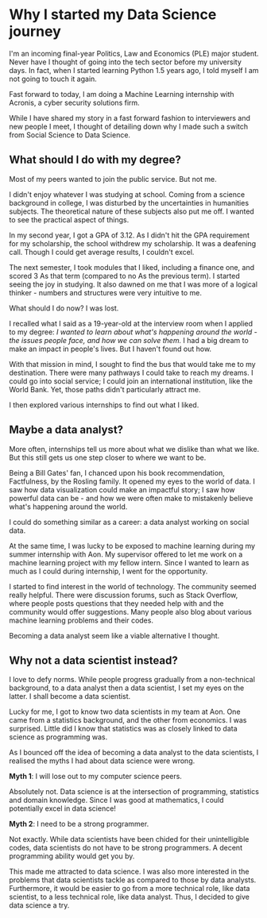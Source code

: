 # Why I started my Data Science journey

I'm an incoming final-year Politics, Law and Economics (PLE) major student. Never have I thought of going into the tech sector before my university days. In fact, when I started learning Python 1.5 years ago, I told myself I am not going to touch it again.

Fast forward to today, I am doing a Machine Learning internship with Acronis, a cyber security solutions firm.

While I have shared my story in a fast forward fashion to interviewers and new people I meet, I thought of detailing down why I made such a switch from Social Science to Data Science.

## What should I do with my degree?

Most of my peers wanted to join the public service. But not me. 

I didn't enjoy whatever I was studying at school. Coming from a science background in college, I was disturbed by the uncertainties in humanities subjects. The theoretical nature of these subjects also put me off. I wanted to see the practical aspect of things. 

In my second year, I got a GPA of 3.12. As I didn't hit the GPA requirement for my scholarship, the school withdrew my scholarship. It was a deafening call. Though I could get average results, I couldn't excel.

The next semester, I took modules that I liked, including a finance one, and scored 3 As that term (compared to no As the previous term). I started seeing the joy in studying. It also dawned on me that I was more of a logical thinker - numbers and structures were very intuitive to me. 

What should I do now? I was lost.

I recalled what I said as a 19-year-old at the interview room when I applied to my degree: _I wanted to learn about what's happening around the world - the issues people face, and how we can solve them._ I had a big dream to make an impact in people's lives. But I haven't found out how.

With that mission in mind, I sought to find the bus that would take me to my destination. There were many pathways I could take to reach my dreams. I could go into social service; I could join an international institution, like the World Bank. Yet, those paths didn't particularly attract me. 

I then explored various internships to find out what I liked.

## Maybe a data analyst?

More often, internships tell us more about what we dislike than what we like. But this still gets us one step closer to where we want to be.

Being a Bill Gates' fan, I chanced upon his book recommendation, Factfulness, by the Rosling family. It opened my eyes to the world of data. I saw how data visualization could make an impactful story; I saw how powerful data can be - and how we were often make to mistakenly believe what's happening around the world. 

I could do something similar as a career: a data analyst working on social data.

At the same time, I was lucky to be exposed to machine learning during my summer internship with Aon. My supervisor offered to let me work on a machine learning project with my fellow intern. Since I wanted to learn as much as I could during internship, I went for the opportunity.

I started to find interest in the world of technology. The community seemed really helpful. There were discussion forums, such as Stack Overflow, where people posts questions that they needed help with and the community would offer suggestions. Many people also blog about various machine learning problems and their codes. 

Becoming a data analyst seem like a viable alternative I thought.

## Why not a data scientist instead?

I love to defy norms. While people progress gradually from a non-technical background, to a data analyst then a data scientist, I set my eyes on the latter. I shall become a data scientist.

Lucky for me, I got to know two data scientists in my team at Aon. One came from a statistics background, and the other from economics. I was surprised. Little did I know that statistics was as closely linked to data science as programming was. 

As I bounced off the idea of becoming a data analyst to the data scientists, I realised the myths I had about data science were wrong. 

**Myth 1**: I will lose out to my computer science peers.

Absolutely not. Data science is at the intersection of programming, statistics and domain knowledge. Since I was good at mathematics, I could potentially excel in data science!

**Myth 2**: I need to be a strong programmer.

Not exactly. While data scientists have been chided for their unintelligible codes, data scientists do not have to be strong programmers. A decent programming ability would get you by. 

This made me attracted to data science. I was also more interested in the problems that data scientists tackle as compared to those by data analysts. Furthermore, it would be easier to go from a more technical role, like data scientist, to a less technical role, like data analyst. Thus, I decided to give data science a try.
